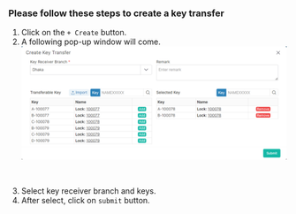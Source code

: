 ### Please follow these steps to create a key transfer
1. Click on the ```+ Create``` button.
2. A following pop-up window will come.
![create brand](../../../../assets/file/documentation/key-transfer/images/create_key_transfer.png)
</br>

3. Select key receiver branch and keys.
4. After select, click on ```submit``` button.
